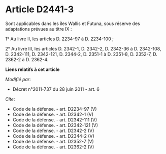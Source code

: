 # Article D2441-3

Sont applicables dans les îles Wallis et Futuna, sous réserve des adaptations prévues au titre IX : 

1° Au livre II, les articles D. 2234-97 à D. 2234-100 ; 

2° Au livre III, les articles D. 2342-1, D. 2342-2, D. 2342-36 à D. 2342-108, D. 2342-111, D. 2342-121, 
D. 2344-2, D. 2351-1 à D. 2351-8, D. 2352-7, D. 2362-2 à D. 2362-4.

**Liens relatifs à cet article**

_Modifié par_:

  - Décret n°2011-737 du 28 juin 2011 - art. 6

_Cite_:

  - Code de la défense. - art. D2234-97 (V)
  - Code de la défense. - art. D2342-1 (V)
  - Code de la défense. - art. D2342-111 (V)
  - Code de la défense. - art. D2342-121 (V)
  - Code de la défense. - art. D2342-2 (V)
  - Code de la défense. - art. D2344-2 (V)
  - Code de la défense. - art. D2352-7 (V)
  - Code de la défense. - art. D2362-2 (V)
